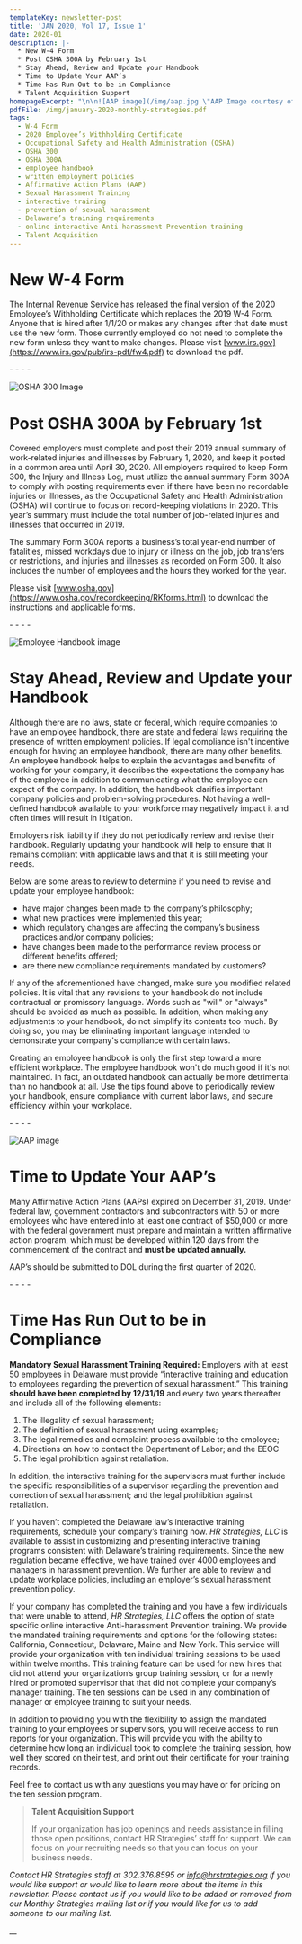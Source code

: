 ```yaml
---
templateKey: newsletter-post
title: 'JAN 2020, Vol 17, Issue 1'
date: 2020-01
description: |-
  * New W-4 Form
  * Post OSHA 300A by February 1st 
  * Stay Ahead, Review and Update your Handbook
  * Time to Update Your AAP’s
  * Time Has Run Out to be in Compliance
  * Talent Acquisition Support
homepageExcerpt: "\n\n![AAP image](/img/aap.jpg \"AAP Image courtesy of Google image\")\n\n## Time to Update Your AAP’s\r\n\nMany Affirmative Action Plans (AAPs) expired on December 31, 2019. Contractors and subcontractors with 50 or more employees who have entered into at least one contract of $50,000 or more with the federal government must prepare and maintain a written affirmative action program, which must be developed within 120 days from the commencement of the contract and **must be updated annually**."
pdfFile: /img/january-2020-monthly-strategies.pdf
tags:
  - W-4 Form
  - 2020 Employee’s Withholding Certificate
  - Occupational Safety and Health Administration (OSHA)
  - OSHA 300
  - OSHA 300A
  - employee handbook
  - written employment policies
  - Affirmative Action Plans (AAP)
  - Sexual Harassment Training
  - interactive training
  - prevention of sexual harassment
  - Delaware’s training requirements
  - online interactive Anti-harassment Prevention training
  - Talent Acquisition
---
```

# New W-4 Form

The Internal Revenue Service has released the final version of the 2020 Employee’s Withholding Certificate which replaces the 2019 W-4 Form.  Anyone that is hired after 1/1/20 or makes any changes after that date must use the new form.  Those currently employed do not need to complete the new form unless they want to make changes.  Please visit [www.irs.gov](https://www.irs.gov/pub/irs-pdf/fw4.pdf) to download the pdf.

\- - - -

![OSHA 300 Image](/img/osha-300.jpg "OSHA 300 Image courtesy of Google image")

# Post OSHA 300A by February 1st

Covered employers must complete and post their 2019 annual summary of work-related injuries and illnesses by February 1, 2020, and keep it posted in a common area until April 30, 2020. All employers required to keep Form 300, the Injury and Illness Log, must utilize the annual summary Form 300A to comply with posting requirements even if there have been no recordable injuries or illnesses, as the Occupational Safety and Health Administration (OSHA) will continue to focus on record-keeping violations in 2020. This year’s summary must include the total number of job-related injuries and illnesses that occurred in 2019. 

The summary Form 300A reports a business’s total year-end number of fatalities, missed workdays due to injury or illness on the job, job transfers or restrictions, and injuries and illnesses as recorded on Form 300. It also includes the number of employees and the hours they worked for the year.

Please visit [www.osha.gov](https://www.osha.gov/recordkeeping/RKforms.html) to download the instructions and applicable forms.

\- - - -

![Employee Handbook image](/img/employee-handbook.jpg "Employee Handbook image courtesy of Google image")

# Stay Ahead, Review and Update your Handbook

Although there are no laws, state or federal, which require companies to have an employee handbook, there are state and federal laws requiring the presence of written employment policies. If legal compliance isn't incentive enough for having an employee handbook, there are many other benefits. An employee handbook helps to explain the advantages and benefits of working for your company, it describes the expectations the company has of the employee in addition to communicating what the employee can expect of the company.  In addition, the handbook clarifies important company policies and problem-solving procedures. Not having a well-defined handbook available to your workforce may negatively impact it and often times will result in litigation.

Employers risk liability if they do not periodically review and revise their handbook. Regularly updating your handbook will help to ensure that it remains compliant with applicable laws and that it is still meeting your needs. 

Below are some areas to review to determine if you need to revise and update your employee handbook: 

* have major changes been made to the company’s philosophy;
* what new practices were implemented this year;
* which regulatory changes are affecting the company’s business practices and/or company policies;
* have changes been made to the performance review process or different benefits offered;
* are there new compliance requirements mandated by customers?

If any of the aforementioned have changed, make sure you modified related policies.  It is vital that any revisions to your handbook do not include contractual or promissory language. Words such as "will" or "always" should be avoided as much as possible. In addition, when making any adjustments to your handbook, do not simplify its contents too much. By doing so, you may be eliminating important language intended to demonstrate your company's compliance with certain laws.

Creating an employee handbook is only the first step toward a more efficient workplace. The employee handbook won't do much good if it's not maintained. In fact, an outdated handbook can actually be more detrimental than no handbook at all. Use the tips found above to periodically review your handbook, ensure compliance with current labor laws, and secure efficiency within your workplace.

\- - - -

![AAP image](/img/aap3.jpg "AAP image courtesy of Google image")

# Time to Update Your AAP’s

Many Affirmative Action Plans (AAPs) expired on December 31, 2019. Under federal law, government contractors and subcontractors with 50 or more employees who have entered into at least one contract of $50,000 or more with the federal government must prepare and maintain a written affirmative action program, which must be developed within 120 days from the commencement of the contract and **must be updated annually.**  

AAP’s should be submitted to DOL during the first quarter of 2020. 

\- - - -

# Time Has Run Out to be in Compliance

**Mandatory Sexual Harassment Training Required:**  Employers with at least 50 employees in Delaware must provide “interactive training and education to employees regarding the prevention of sexual harassment.” This training **should have been completed by 12/31/19** and every two years thereafter and include all of the following elements:

1. The illegality of sexual harassment;
2. The definition of sexual harassment using examples;
3. The legal remedies and complaint process available to the employee;
4. Directions on how to contact the Department of Labor; and the EEOC
5. The legal prohibition against retaliation.

In addition, the interactive training for the supervisors must further include the specific responsibilities of a supervisor regarding the prevention and correction of sexual harassment; and the legal prohibition against retaliation.

If you haven’t completed the Delaware law’s interactive training requirements, schedule your company’s training now. _HR Strategies, LLC_ is available to assist in customizing and presenting interactive training programs consistent with Delaware’s training requirements. Since the new regulation became effective, we have trained over 4000 employees and managers in harassment prevention.  We further are able to review and update workplace policies, including an employer’s sexual harassment prevention policy.

If your company has completed the training and you have a few individuals that were unable to attend, _HR Strategies, LLC_ offers the option of state specific online interactive Anti-harassment Prevention training.  We provide the mandated training requirements and options for the following states:  California, Connecticut, Delaware, Maine and New York.  This service will provide your organization with ten individual training sessions to be used within twelve months.  This training feature can be used for new hires that did not attend your organization’s group training session, or for a newly hired or promoted supervisor that that did not complete your company’s manager training.  The ten sessions can be used in any combination of manager or employee training to suit your needs.

In addition to providing you with the flexibility to assign the mandated training to your employees or supervisors, you will receive access to run reports for your organization.  This will provide you with the ability to determine how long an individual took to complete the training session, how well they scored on their test, and print out their certificate for your training records.

Feel free to contact us with any questions you may have or for pricing on the ten session program.

> **Talent Acquisition Support**
>
> If your organization has job openings and needs assistance in filling those open positions, contact HR Strategies’ staff for support.  We can focus on your recruiting needs so that you can focus on your business needs.

_Contact HR Strategies staff at 302.376.8595 or_ [_info@hrstrategies.org_](info@hrstrategies.org) _if you would like support or would like to learn more about the items in this newsletter. Please contact us if you would like to be added or removed from our Monthly Strategies mailing list or if you would like for us to add someone to our mailing list._

__
